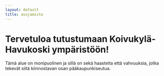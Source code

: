 ```yaml
---
layout: default
title: asujamisto
---
```


<h1>Tervetuloa tutustumaan Koivukylä-Havukoski ympäristöön!</h1>
<p class="container">
  Tämä alue on monipuolinen ja sillä on sekä haasteita että vahvuuksia, jotka tekevät siitä kiinnostavan osan pääkaupunkiseutua.
</p>

